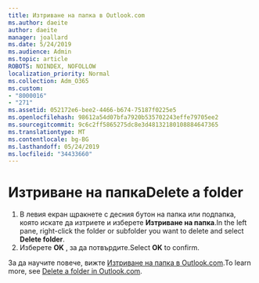 ```yaml
---
title: Изтриване на папка в Outlook.com
ms.author: daeite
author: daeite
manager: joallard
ms.date: 5/24/2019
ms.audience: Admin
ms.topic: article
ROBOTS: NOINDEX, NOFOLLOW
localization_priority: Normal
ms.collection: Adm_O365
ms.custom:
- "8000016"
- "271"
ms.assetid: 052172e6-bee2-4466-b674-75187f0225e5
ms.openlocfilehash: 98612a54d07bfa7920b535702243effe79705ee2
ms.sourcegitcommit: 9c6c2ff5865275dc8e3d48132180108884647365
ms.translationtype: MT
ms.contentlocale: bg-BG
ms.lasthandoff: 05/24/2019
ms.locfileid: "34433660"
---
```

# <a name="delete-a-folder"></a><span data-ttu-id="57314-102">Изтриване на папка</span><span class="sxs-lookup"><span data-stu-id="57314-102">Delete a folder</span></span>

1. <span data-ttu-id="57314-103">В левия екран щракнете с десния бутон на папка или подпапка, която искате да изтриете и изберете **Изтриване на папка**.</span><span class="sxs-lookup"><span data-stu-id="57314-103">In the left pane, right-click the folder or subfolder you want to delete and select **Delete folder**.</span></span>
2. <span data-ttu-id="57314-104">Изберете **OK** , за да потвърдите.</span><span class="sxs-lookup"><span data-stu-id="57314-104">Select **OK** to confirm.</span></span>

<span data-ttu-id="57314-105">За да научите повече, вижте [Изтриване на папка в Outlook.com](https://go.microsoft.com/fwlink/p/?linkid=873134).</span><span class="sxs-lookup"><span data-stu-id="57314-105">To learn more, see [Delete a folder in Outlook.com](https://go.microsoft.com/fwlink/p/?linkid=873134).</span></span>
